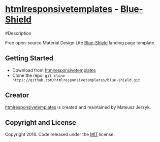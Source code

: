 # [htmlresponsivetemplates](http://htmlresponsivetemplates.com) - [Blue-Shield](http://htmlresponsivetemplates.com/project/blue-shield)

#Description

Free open-source Material Design Lite [Blue-Shield](http://htmlresponsivetemplates.com/project/blue-shield) landing page template.

## Getting Started

* Download from [htmlresponsivetemplates](http://htmlresponsivetemplates.com/project/blue-shield)
* Clone the repo: `git clone https://github.com/htmlresponsivetemplates/blue-shield.git`

## Creator

[htmlresponsivetemplates](http://htmlresponsivetemplates.com) is created and maintained by Mateusz Jerzyk.

## Copyright and License

Copyright 2016. Code released under the [MIT](https://github.com/blue-shield) license.
